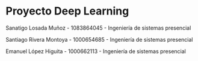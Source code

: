 # Proyecto Deep Learning

Sanatigo Losada Muñoz - 1083864045 - Ingeniería de sistemas presencial

Santiago Rivera Montoya - 1000654685 - Ingeniería de sistemas presencial

Emanuel López Higuita - 1000662113 - Ingeniería de sistemas presencial
